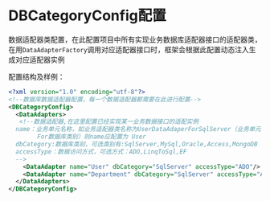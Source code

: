 # DBCategoryConfig配置

数据适配器类配置，在此配置项目中所有实现业务数据库适配器接口的适配器类，在用```DataAdapterFactory```调用对应适配器接口时，框架会根据此配置动态注入生成对应适配器实例

配置结构及样例：
```xml
<?xml version="1.0" encoding="utf-8"?>
<!--数据库数据适配器配置，每一个数据适配器都需要在此进行配置-->
<DBCategoryConfig>
  <DataAdapters>
   <!--数据适配器,在这里配置已经实现某一业务数据接口的适配实例
  name：业务单元名称，如业务适配器类名称为UserDataAdaperForSqlServer（业务单元名称 + DataAdapter 
        For数据库类别）则name应配置为 User
  dbCategory:数据库类别，可选类别有:SqlServer,MySql,Oracle,Access,MongoDB
  accessType：数据访问方式，可选方式：ADO,LinqToSql,EF
  -->
    <DataAdapter name="User" dbCategory="SqlServer" accessType="ADO"/>
    <DataAdapter name="Department" dbCategory="SqlServer" accessType="ADO"/>
  </DataAdapters>
</DBCategoryConfig>
```
